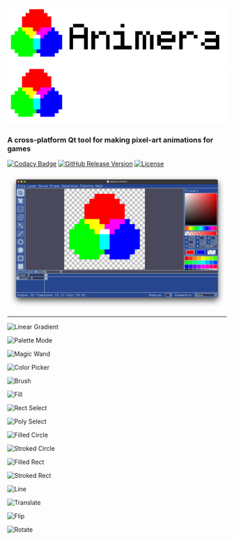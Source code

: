 ![Title](Resources/Logo/title%20light@16x.png#gh-light-mode-only)
![Title](Resources/Logo/title%20dark@16x.png#gh-dark-mode-only)

### A cross-platform Qt tool for making pixel-art animations for games

[![Codacy Badge](https://api.codacy.com/project/badge/Grade/b1edeadecabb45c49787c50084aa913a)](https://www.codacy.com/manual/indianakernick/Animera?utm_source=github.com&amp;utm_medium=referral&amp;utm_content=indianakernick/Animera&amp;utm_campaign=Badge_Grade)
[![GitHub Release Version](https://img.shields.io/github/v/release/indianakernick/Animera?include_prereleases&sort=semver)](https://github.com/indianakernick/Animera/releases/latest)
[![License](https://img.shields.io/github/license/indianakernick/Animera)](https://github.com/indianakernick/Animera/blob/master/COPYING)

![Screenshot](Resources/Logo/screenshot.png)

---

![Linear Gradient](https://i.imgur.com/uu6057W.gif)

![Palette Mode](https://i.imgur.com/9zZOte3.gif)

![Magic Wand](https://i.imgur.com/kmQziuq.gif)

![Color Picker](https://i.imgur.com/UCoMrYK.gif)

![Brush](https://i.imgur.com/awJ8cOf.gif)

![Fill](https://i.imgur.com/15cNBDr.gif)

![Rect Select](https://i.imgur.com/JdbRhW8.gif)

![Poly Select](https://i.imgur.com/KM8Sown.gif)

![Filled Circle](https://i.imgur.com/wVTqfYF.gif)

![Stroked Circle](https://i.imgur.com/8ntlkEW.gif)

![Filled Rect](https://i.imgur.com/lUGYKW2.gif)

![Stroked Rect](https://i.imgur.com/r7M8XUi.gif)

![Line](https://i.imgur.com/BQ6LEtj.gif)

![Translate](https://i.imgur.com/VlO5mrl.gif)

![Flip](https://i.imgur.com/HJnQuiK.gif)

![Rotate](https://i.imgur.com/Xj1AG30.gif)

<!---

Github doesn't support GIFV 😢
https://github.com/github/markup/issues/458

![Linear Gradient](https://i.imgur.com/uJXPxyp.gifv)

![Palette Mode](https://i.imgur.com/8dp9qSG.gifv)

![Magic Wand](https://i.imgur.com/yF523XG.gifv)

![Color Picker](https://i.imgur.com/FJQVTtp.gifv)

![Brush](https://i.imgur.com/ZEfGkeF.gifv)

![Fill](https://i.imgur.com/2EjjJ4P.gifv)

![Rect Select](https://i.imgur.com/pP5YH8R.gifv)

![Poly Select](https://i.imgur.com/1jMaUPd.gifv)

![Filled Circle](https://i.imgur.com/eQYiDMz.gifv)

![Stroked Circle](https://i.imgur.com/CY7iUie.gifv)

![Filled Rect](https://i.imgur.com/bYr05ah.gifv)

![Stroked Rect](https://i.imgur.com/vwx6fcz.gifv)

![Line](https://i.imgur.com/py3nnfw.gifv)

![Translate](https://i.imgur.com/tH005ko.gifv)

![Flip](https://i.imgur.com/u3WhXM8.gifv)

![Rotate](https://i.imgur.com/JR9r62o.gifv)

--->
